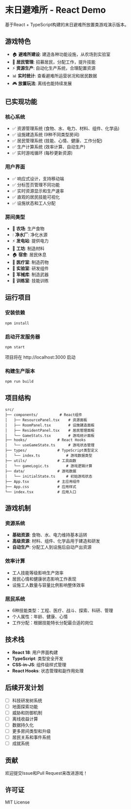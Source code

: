 # 末日避难所 - React Demo

基于React + TypeScript构建的末日避难所放置类游戏演示版本。

## 游戏特色

- 🏠 **避难所建设**: 建造各种功能设施，从农场到实验室
- 👥 **居民管理**: 招募居民，分配工作，提升技能
- ⚡ **资源生产**: 自动化生产系统，合理配置资源
- 📊 **实时统计**: 查看避难所运营状况和居民数据
- 🎮 **放置玩法**: 离线也能持续发展

## 已实现功能

### 核心系统
- ✅ 资源管理系统 (食物、水、电力、材料、组件、化学品)
- ✅ 设施建造系统 (9种不同类型房间)
- ✅ 居民管理系统 (技能、心情、健康、工作分配)
- ✅ 生产计算系统 (效率计算、自动生产)
- ✅ 实时游戏循环 (每秒更新资源)

### 用户界面
- ✅ 响应式设计，支持移动端
- ✅ 分标签页管理不同功能
- ✅ 实时资源显示和生产速率
- ✅ 直观的居民技能可视化
- ✅ 设施状态和工人分配

### 房间类型
- 🌾 **农场**: 生产食物
- 💧 **净水厂**: 净化水源
- ⚡ **发电站**: 提供电力
- 🔧 **工坊**: 制造材料
- 🏠 **宿舍**: 居民休息
- 🏥 **医疗室**: 制造药物
- 🧪 **实验室**: 研发组件
- 🔫 **军械库**: 制造武器
- 💪 **训练室**: 技能训练

## 运行项目

### 安装依赖
```bash
npm install
```

### 启动开发服务器
```bash
npm start
```

项目将在 http://localhost:3000 启动

### 构建生产版本
```bash
npm run build
```

## 项目结构

```
src/
├── components/          # React组件
│   ├── ResourcePanel.tsx    # 资源面板
│   ├── RoomPanel.tsx        # 设施建造面板
│   ├── ResidentPanel.tsx    # 居民管理面板
│   └── GameStats.tsx        # 游戏统计面板
├── hooks/              # React Hooks
│   └── useGameState.ts      # 游戏状态管理
├── types/              # TypeScript类型定义
│   └── index.ts            # 游戏数据类型
├── utils/              # 工具函数
│   └── gameLogic.ts        # 游戏逻辑计算
├── data/               # 游戏数据
│   └── initialState.ts     # 初始游戏状态
├── App.tsx             # 主应用组件
├── App.css             # 应用样式
└── index.tsx           # 应用入口
```

## 游戏机制

### 资源系统
- **基础资源**: 食物、水、电力维持基本运转
- **高级资源**: 材料、组件、化学品用于建造和研发
- **自动生产**: 分配工人到设施后自动产出资源

### 效率计算
- 工人技能等级影响生产效率
- 居民心情和健康状态影响工作表现
- 设施工人数量与容量比例影响整体效率

### 居民系统
- 6种技能类型：工程、医疗、战斗、探索、科研、管理
- 个人属性：年龄、健康、心情
- 工作分配：根据技能特长分配最合适的岗位

## 技术栈

- **React 18**: 用户界面构建
- **TypeScript**: 类型安全开发
- **CSS-in-JS**: 组件级样式管理
- **React Hooks**: 状态管理和副作用处理

## 后续开发计划

- [ ] 科技研发树系统
- [ ] 地面探索功能
- [ ] 威胁和防御机制
- [ ] 离线收益计算
- [ ] 数据持久化
- [ ] 更多房间类型和升级
- [ ] 居民关系和事件系统
- [ ] 成就系统

## 贡献

欢迎提交Issue和Pull Request来改进游戏！

## 许可证

MIT License